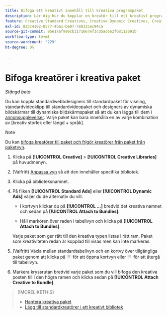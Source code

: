 ```yaml
---
title: Bifoga ett kreativt innehåll till kreativa programpaket
description: Lär dig hur du kopplar en kreatör till ett kreativt programpaket.
feature: Creative Standard Creatives, Creative Dynamic Creatives, Creative Bundles
exl-id: 833c4102-8577-4ba1-be07-7e032cec94ca
source-git-commit: 95e17af996cb3171667ef3cd5ac662f08112691b
workflow-type: tm+mt
source-wordcount: '229'
ht-degree: 0%

---
```


# Bifoga kreatörer i kreativa paket

*Stängd beta*

<!-- Edit all, including the metadata and title, plus the links within TOC and bundle-manage.md, once this feature is available.  -->

Du kan koppla standardwebbdesigners till standardpaket för visning, standardvideoklipp till standardvideopaket och designers av dynamiska bildskärmar till dynamiska bildskärmspaket så att du kan lägga till dem i [annonsupplevelser](/help/creative/experiences/experience-about.md). Varje paket kan bara innehålla en av varje kombination av \[kreativ storlek eller längd + språk\].

<!--
You can also detach a creative from a bundle to remove the association between the two, so that the creative is no longer used for experiences that target the bundle. Detaching a creative from the bundle doesn't delete the creative from the Creatives tab in your creative library.
-->

>[!NOTE]
>
>Du kan<!-- also --> [bifoga kreatörer till paket och frigör kreatörer från paket från paketvyn](/help/creative/creative-libraries/bundle-manage.md).

<!-- Hide header until second procedure is available (if we add that):

## Attach creatives to creative bundles

-->

1. Klicka på **[!UICONTROL Creative]** > **[!UICONTROL Creative Libraries]** på huvudmenyn.

1. (Valfritt) [Anpassa vyn](/help/creative/introduction/customize-data-views.md) så att den innehåller specifika bibliotek.

1. Klicka på biblioteksnamnet.

1. På fliken **[!UICONTROL Standard Ads]** eller **[!UICONTROL Dynamic Ads]** väljer du de alternativ du vill:

   * I kortvyn klickar du på **[!UICONTROL ...]** bredvid det kreativa namnet och sedan på **[!UICONTROL Attach to Bundles]**.

   * Håll markören över raden i tabellvyn och klicka på **[!UICONTROL Attach to Bundles]**.

   Varje paket som ger rätt till den kreativa typen listas i rätt ram. Paket som kreativiteten redan är kopplad till visas men kan inte markeras.

1. (Valfritt) Växla mellan standardtabellvyn och en kortvy över tillgängliga paket genom att klicka på ![kortvyn](/help/creative/assets/card-view-button.png "kortvyn") för att öppna kortvyn eller ![Tabell-/listvy](/help/creative/assets/table-view-button.png "Tabellvy") för att återgå till tabellvyn.

1. Markera kryssrutan bredvid varje paket som du vill bifoga den kreativa posten till i den högra ramen och klicka sedan på **[!UICONTROL Attach Creative to Bundle]**.

<!-- Verify and edit all of the following, including the command names and where they're available -- not in UI yet as of 1/17. I'm not sure what the UI will really look like.

## Detach creatives from a creative bundle

1. In the main menu, click **[!UICONTROL Creative]**3/4> **[!UICONTROL Creative Libraries]**.

1. (Optional) [Customize the view](/help/creative/introduction/customize-data-views.md) to include specific libraries.

1. Click the library name.

1. Click the **[!UICONTROL Standard Ads]** or **[!UICONTROL Dynamic Ads]** tab.

1. Select the creative:

   * In card view, click **[!UICONTROL ...]** next to the creative name, and then click **[!UICONTROL Attach/Detach from Bundle]**.
     
   * In table view, hold the cursor over the row and click **[!UICONTROL Attach/Detach from Bundle]**.

   Each bundle that's eligible for the creative type is listed in the right frame. For bundles to which the creative is already attached, the check box is selected. To detach the creative for a bundle, deselect the check box.

1. In the right frame, deselect the check box next to each bundle from which to remove the creative, and then click **[!UICONTROL Attach Creatives to Bundle]**.

-->

<!-- What this should be like, but I don't think this will be implemented:

1. Select the creative:

   * In card view, click **[!UICONTROL ...]** next to the creative name, and then click **[!UICONTROL Detach from Bundle]**.
     
   * In table view, hold the cursor over the row and click **[!UICONTROL Detach from Bundle]**.

   Each bundle that's eligible for the creative type is listed in the right frame. Bundles to which the creative is already attached are listed but not selectable.

1. In the right frame, select the check box next to each bundle from which to remove the creative, and then click **[!UICONTROL Detach Creatives from Bundle]**.

1. Select the creative:

   * In card view, click **[!UICONTROL ...]** next to the creative name, and then click **[!UICONTROL Detach from Bundle]**.
     
   * In table view, hold the cursor over the row and click **[!UICONTROL Detach from Bundle]**.

   Each bundle that's eligible for the creative type is listed in the right frame. Bundles to which the creative is already attached are listed but not selectable.

1. In the right frame, select the check box next to each bundle from which to remove the creative, and then click **[!UICONTROL Detach Creatives from Bundle]**.

-->

>[!MORELIKETHIS]
>
>* [Hantera kreativa paket](/help/creative/creative-libraries/bundle-manage.md)
>* [Lägg till standardkreatörer i ett kreativt bibliotek](creative-add-standard.md)
